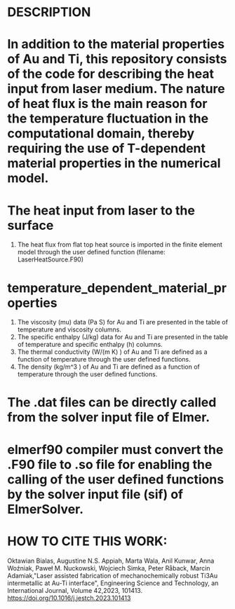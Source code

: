 # DESCRIPTION
# In addition to the material properties of Au and Ti, this repository consists of the code for describing the heat input from laser medium. The nature of heat flux is the main reason for the temperature fluctuation in the computational domain, thereby requiring the use of T-dependent material properties in the numerical model.

# The  heat input from laser to the surface 
1. The heat flux from flat top heat source is imported in the finite element model through the user defined function  (filename: LaserHeatSource.F90)

# temperature_dependent_material_properties
1. The viscosity (mu) data (Pa S) for Au and Ti are presented in the table of temperature and viscosity columns.
2. The specific enthalpy (J/kg)  data for Au and Ti are presented in the table of temperature and specific enthalpy (h) columns.
3. The thermal conductivity (W/(m K) ) of Au and Ti are defined as a function of temperature through the user defined functions.
4. The density (kg/m^3 ) of Au and Ti are defined as a function of temperature through the user defined functions.


# The .dat files can be directly called from the solver input file of Elmer.
# elmerf90 compiler must convert the .F90 file to .so file for enabling the calling of the user defined functions by the solver input file (sif) of ElmerSolver.


# HOW TO CITE THIS WORK:
Oktawian Bialas, Augustine N.S. Appiah, Marta Wala, Anil Kunwar, Anna Woźniak, Paweł M. Nuckowski, Wojciech Simka, Peter Råback, Marcin Adamiak,"Laser assisted fabrication of mechanochemically robust Ti3Au intermetallic at Au-Ti interface", Engineering Science and Technology, an International Journal,
Volume 42,2023, 101413. https://doi.org/10.1016/j.jestch.2023.101413
